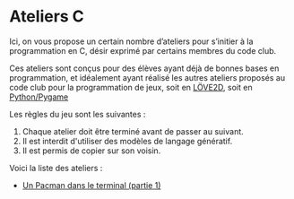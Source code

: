 # Ateliers C

Ici, on vous propose un certain nombre d’ateliers pour s’initier à la programmation en C, désir exprimé par certains membres du code club.

Ces ateliers sont conçus pour des élèves ayant déjà de bonnes bases en programmation, et idéalement ayant réalisé les autres ateliers proposés au code club pour la programmation de jeux, soit en [LÖVE2D](../love2d/atelier0.md), soit en [Python/Pygame](../pygame/README.md)

 Les règles du jeu sont les suivantes :

1. Chaque atelier doit être terminé avant de passer au suivant.
2. Il est interdit d'utiliser des modèles de langage génératif.
3. Il est permis de copier sur son voisin.

Voici la liste des ateliers :

* [Un Pacman dans le terminal (partie 1)](./term-pacman/README.md)

